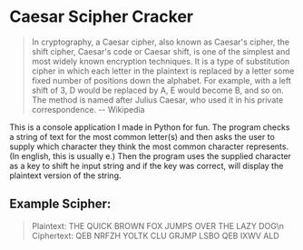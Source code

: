 # Caesar Scipher Cracker
>In cryptography, a Caesar cipher, also known as Caesar's cipher, the shift cipher, Caesar's code or Caesar shift, is one of the simplest and most widely known encryption techniques. It is a type of substitution cipher in which each letter in the plaintext is replaced by a letter some fixed number of positions down the alphabet. For example, with a left shift of 3, D would be replaced by A, E would become B, and so on. The method is named after Julius Caesar, who used it in his private correspondence.
> -- Wikipedia

This is a console application I made in Python for fun.  The program checks a string of text for the most common letter(s) and then asks the user to supply which character they think the most common character represents.  (In english, this is usually e.)  Then the program uses the supplied character as a key to shift he input string and if the key was correct, will display the plaintext version of the string.

## Example Scipher:
> Plaintext:  THE QUICK BROWN FOX JUMPS OVER THE LAZY DOG\n
> Ciphertext: QEB NRFZH YOLTK CLU GRJMP LSBO QEB IXWV ALD
